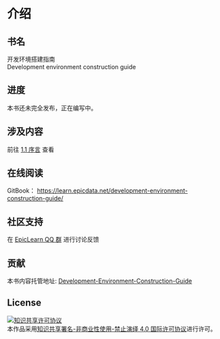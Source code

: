 # 介绍

## 书名

开发环境搭建指南  
Development environment construction guide

## 进度

本书还未完全发布，正在编写中。

## 涉及内容

前往 [1.1 序言](1.1序言.md) 查看

## 在线阅读

GitBook： https://learn.epicdata.net/development-environment-construction-guide/

## 社区支持

在 [EpicLearn QQ 群](https://jq.qq.com/?_wv=1027&k=5T19zAw)  进行讨论反馈

## 贡献

本书内容托管地址: [Development-Environment-Construction-Guide](https://github.com/EpicLearn/Development-Environment-Construction-Guide)

## License

<a rel="license" href="http://creativecommons.org/licenses/by-nc-nd/4.0/"><img alt="知识共享许可协议" style="border-width:0" src="https://i.creativecommons.org/l/by-nc-nd/4.0/88x31.png" /></a><br />本作品采用<a rel="license" href="http://creativecommons.org/licenses/by-nc-nd/4.0/">知识共享署名-非商业性使用-禁止演绎 4.0 国际许可协议</a>进行许可。
